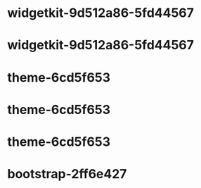 # widgetkit-9d512a86-5fd44567
# widgetkit-9d512a86-5fd44567
# theme-6cd5f653
# theme-6cd5f653
# theme-6cd5f653
# bootstrap-2ff6e427
